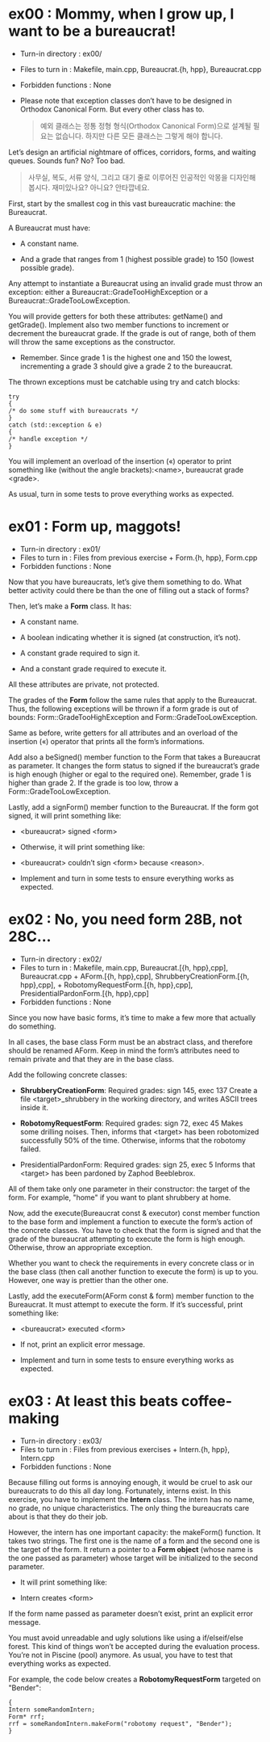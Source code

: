 # ex00 : Mommy, when I grow up, I want to be a bureaucrat!

* Turn-in directory : ex00/
* Files to turn in : Makefile, main.cpp, Bureaucrat.{h, hpp}, Bureaucrat.cpp
* Forbidden functions : None

* Please note that exception classes don’t have to be designed in Orthodox Canonical Form. But every other class has to.
  > 예외 클래스는 정통 정형 형식(Orthodox Canonical Form)으로 설계될 필요는 없습니다. 하지만 다른 모든 클래스는 그렇게 해야 합니다.

Let’s design an artificial nightmare of offices, corridors, forms, and waiting queues.
Sounds fun? No? Too bad.
>사무실, 복도, 서류 양식, 그리고 대기 줄로 이루어진 인공적인 악몽을 디자인해 봅시다.
재미있나요? 아니요? 안타깝네요.

First, start by the smallest cog in this vast bureaucratic machine: the Bureaucrat.
>

A Bureaucrat must have:
>

* A constant name.
  >

* And a grade that ranges from 1 (highest possible grade) to 150 (lowest possible grade).
  >

Any attempt to instantiate a Bureaucrat using an invalid grade must throw an exception: either a Bureaucrat::GradeTooHighException or a Bureaucrat::GradeTooLowException.
>

You will provide getters for both these attributes: getName() and getGrade(). Implement also two member functions to increment or decrement the bureaucrat grade. If
the grade is out of range, both of them will throw the same exceptions as the constructor.
>

* Remember. Since grade 1 is the highest one and 150 the lowest, incrementing a grade 3 should give a grade 2 to the bureaucrat.
  >

The thrown exceptions must be catchable using try and catch blocks:
>

```
try
{
/* do some stuff with bureaucrats */
}
catch (std::exception & e)
{
/* handle exception */
}
```

You will implement an overload of the insertion («) operator to print something like
(without the angle brackets):\<name\>, bureaucrat grade \<grade\>.
>

As usual, turn in some tests to prove everything works as expected.
>

# ex01 : Form up, maggots!

* Turn-in directory : ex01/
* Files to turn in : Files from previous exercise + Form.{h, hpp}, Form.cpp
* Forbidden functions : None

Now that you have bureaucrats, let’s give them something to do. What better activity
could there be than the one of filling out a stack of forms?
>

Then, let’s make a __Form__ class. It has:
>

* A constant name.
  >
* A boolean indicating whether it is signed (at construction, it’s not).
  >
* A constant grade required to sign it.
  >
* And a constant grade required to execute it.
  >

All these attributes are private, not protected.
>

The grades of the __Form__ follow the same rules that apply to the Bureaucrat. Thus,
the following exceptions will be thrown if a form grade is out of bounds:
Form::GradeTooHighException and Form::GradeTooLowException.
>

Same as before, write getters for all attributes and an overload of the insertion («)
operator that prints all the form’s informations.
>

Add also a beSigned() member function to the Form that takes a Bureaucrat as
parameter. It changes the form status to signed if the bureaucrat’s grade is high enough
(higher or egal to the required one). Remember, grade 1 is higher than grade 2.
If the grade is too low, throw a Form::GradeTooLowException.
>

Lastly, add a signForm() member function to the Bureaucrat. If the form got signed,
it will print something like:
>

* \<bureaucrat\> signed \<form\>
  >
* Otherwise, it will print something like:
  >
* \<bureaucrat\> couldn’t sign \<form\> because \<reason\>.
  >
* Implement and turn in some tests to ensure everything works as expected.
  >

# ex02 : No, you need form 28B, not 28C...

* Turn-in directory : ex02/
* Files to turn in : Makefile, main.cpp, Bureaucrat.[{h, hpp},cpp],
Bureaucrat.cpp + AForm.[{h, hpp},cpp], ShrubberyCreationForm.[{h, hpp},cpp], +
RobotomyRequestForm.[{h, hpp},cpp], PresidentialPardonForm.[{h, hpp},cpp]
* Forbidden functions : None

Since you now have basic forms, it’s time to make a few more that actually do something.
>

In all cases, the base class Form must be an abstract class, and therefore should be
renamed AForm. Keep in mind the form’s attributes need to remain private and that
they are in the base class.
>

Add the following concrete classes:
>

* __ShrubberyCreationForm__: Required grades: sign 145, exec 137
Create a file \<target\>_shrubbery in the working directory, and writes ASCII trees
inside it.
  >

* __RobotomyRequestForm__: Required grades: sign 72, exec 45
Makes some drilling noises. Then, informs that \<target\> has been robotomized
successfully 50% of the time. Otherwise, informs that the robotomy failed.
  >

* PresidentialPardonForm: Required grades: sign 25, exec 5
Informs that \<target\> has been pardoned by Zaphod Beeblebrox.
  >

All of them take only one parameter in their constructor: the target of the form. For
example, "home" if you want to plant shrubbery at home.
>

Now, add the execute(Bureaucrat const & executor) const member function to
the base form and implement a function to execute the form’s action of the concrete
classes. You have to check that the form is signed and that the grade of the bureaucrat
attempting to execute the form is high enough. Otherwise, throw an appropriate exception.
>

Whether you want to check the requirements in every concrete class or in the base
class (then call another function to execute the form) is up to you. However, one way is
prettier than the other one.
>

Lastly, add the executeForm(AForm const & form) member function to the Bureaucrat. It must attempt to execute the form. If it’s successful, print something like:
>

* \<bureaucrat\> executed \<form\>
  >

* If not, print an explicit error message.
  >

* Implement and turn in some tests to ensure everything works as expected.
  >

# ex03 : At least this beats coffee-making

* Turn-in directory : ex03/
* Files to turn in : Files from previous exercises + Intern.{h, hpp}, Intern.cpp
* Forbidden functions : None

Because filling out forms is annoying enough, it would be cruel to ask our bureaucrats
to do this all day long. Fortunately, interns exist. In this exercise, you have to implement
the __Intern__ class. The intern has no name, no grade, no unique characteristics. The only
thing the bureaucrats care about is that they do their job.
>

However, the intern has one important capacity: the makeForm() function. It takes
two strings. The first one is the name of a form and the second one is the target of the
form. It return a pointer to a __Form object__ (whose name is the one passed as parameter)
whose target will be initialized to the second parameter.
>

* It will print something like:
  >

* Intern creates \<form\>
  >

If the form name passed as parameter doesn’t exist, print an explicit error message.
>

You must avoid unreadable and ugly solutions like using a if/elseif/else forest. This
kind of things won’t be accepted during the evaluation process. You’re not in Piscine
(pool) anymore. As usual, you have to test that everything works as expected.
>

For example, the code below creates a __RobotomyRequestForm__ targeted on "Bender":
>

```
{
Intern someRandomIntern;
Form* rrf;
rrf = someRandomIntern.makeForm("robotomy request", "Bender");
}
```




































